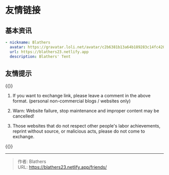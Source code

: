 # 友情链接


## 基本资讯

```yaml
- nickname: Blathers
  avatar: https://gravatar.loli.net/avatar/c2b6381b13a64b189283c14fc4200f7f?s=240&d=mp
  url: https://blathers23.netlify.app
  description: Blathers' Tent
```



## 友情提示

{{<admonition type = "info" title = "提示">}}
1. If you want to exchange link, please leave a comment in the above format. (personal non-commercial blogs / websites only)

2. Warn: Website failure, stop maintenance and improper content may be cancelled!

3. Those websites that do not respect other people's labor achievements, reprint without source, or malicious acts, please do not come to exchange.

  {{</admonition>}}


---

> 作者: Blathers  
> URL: https://blathers23.netlify.app/friends/  

